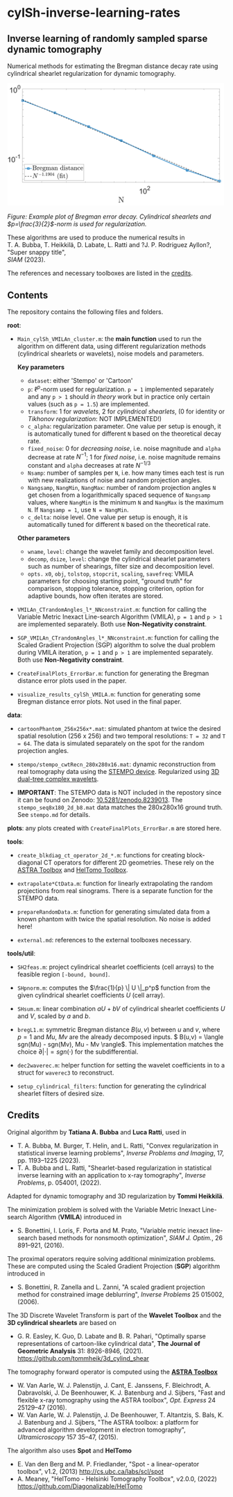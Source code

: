 # cylSh-inverse-learning-rates

## Inverse learning of randomly sampled sparse dynamic tomography
Numerical methods for estimating the Bregman distance decay rate using cylindrical shearlet regularization for dynamic tomography.

<img title="Bregman error decay with cylindrical shearlets, p=3/2" alt="Example plot" src="plots/Cartoon_decreasing_p32_Shearlet_Nsamp005.png" width="500">  

_Figure: Example plot of Bregman error decay. Cylindrical shearlets and $p=\frac{3}{2}$-norm is used for regularization._


These algorithms are used to produce the numerical results in  
T. A. Bubba, T. Heikkilä, D. Labate, L. Ratti and ?J. P. Rodriguez Ayllon?,  
"Super snappy title",  
_SIAM_ (2023). 

The references and necessary toolboxes are listed in the [credits](#credits).

## Contents

The repository contains the following files and folders.

**root**:

- `Main_cylSh_VMILAn_cluster.m`: the **main function** used to run the algorithm on different data, using different regularization methods (cylindrical shearlets or wavelets), noise models and parameters.

    **Key parameters**  
    - `dataset`: either 'Stempo' or 'Cartoon'
    - `p`: $\ell^p$-norm used for regularization. `p = 1` implemented separately and any `p > 1` should *in theory* work but in practice only certain values (such as `p = 1.5`) are implemented.
    - `transform`: 1 for *wavelets*, 2 for *cylindrical shearlets*, (0 for identity or *Tikhonov regularization*: NOT IMPLEMENTED!)
    - `c_alpha`: regularization parameter. One value per setup is enough, it is automatically tuned for different `N` based on the theoretical decay rate.
    - `fixed_noise`: 0 for *decreasing noise*, i.e. noise magnitude and `alpha` decrease at rate $N^{-1}$; 1 for *fixed noise*, i.e. noise magnitude remains constant and `alpha` decreases at rate $N^{-1/3}$ 
    - `Nsamp`: number of samples per `N`, i.e. how many times each test is run with new realizations of noise and random projection angles.
    - `Nangsamp`, `NangMin`, `NangMax`: number of random projection angles `N` get chosen from a logarithmically spaced sequence of `Nangsamp` values, where `NangMin` is the minimum `N` and `NangMax` is the maximum `N`. If `Nangsamp = 1`, use `N = NangMin`.
    - `c_delta`: noise level. One value per setup is enough, it is automatically tuned for different `N` based on the theoretical rate.

    **Other parameters**  
    - `wname`, `level`: change the wavelet family and decomposition level.
    - `decomp`, `dsize`, `level`: change the cylindrical shearlet parameters such as number of shearings, filter size and decomposition level.
    - `opts.` `x0`, `obj`, `tolstop`, `stopcrit`, `scaling`, `savefreq`: VMILA parameters for choosing starting point, "ground truth" for comparison, stopping tolerance, stopping criterion, option for adaptive bounds, how often iterates are stored.

- `VMILAn_CTrandomAngles_l*_NNconstraint.m`: function for calling the Variable Metric Inexact Line-search Algorithm (VMILA), `p = 1` and `p > 1` are implemented separately. Both use **Non-Negativity constraint**.

- `SGP_VMILAn_CTrandomAngles_l*_NNconstraint.m`: function for calling the Scaled Gradient Projection (SGP) algorithm to solve the dual problem during VMILA iteration, `p = 1` and `p > 1` are implemented separately. Both use **Non-Negativity constraint**.

- `CreateFinalPlots_ErrorBar.m`: function for generating the Bregman distance error plots used in the paper.

- `visualize_results_cylSh_VMILA.m`: function for generating some Bregman distance error plots. Not used in the final paper.

**data**:  

- `cartoonPhantom_256x256x*.mat`: simulated phantom at twice the desired spatial resolution (256 x 256) and two temporal resolutions: `T = 32` and `T = 64`. The data is simulated separately on the spot for the random projection angles.

- `stempo/stempo_cwtRecn_280x280x16.mat`: dynamic reconstruction from real tomography data using the [STEMPO device](https://zenodo.org/record/8239013). Regularized using [3D dual-tree complex wavelets](https://sigproc.eng.cam.ac.uk/foswiki/pub/Main/NGK/Chen_H_TIP_effreg_14may2011_submitted.pdf).

- **IMPORTANT**: The STEMPO data is NOT included in the repostory since it can be found on Zenodo: [10.5281/zenodo.8239013](https://zenodo.org/record/8239013). The `stempo_seq8x180_2d_b8.mat` data matches the 280x280x16 ground truth. See `stempo.md` for details.

**plots**: any plots created with `CreateFinalPlots_ErrorBar.m` are stored here.

**tools**: 

- `create_blkdiag_ct_operator_2d_*.m`: functions for creating block-diagonal CT operators for different 2D geometries. These rely on the [ASTRA Toolbox](#astra) and [HelTomo Toolbox](#heltomo).

- `extrapolate*CtData.m`: function for linearly extrapolating the random projections from real sinograms. There is a separate function for the STEMPO data.

- `prepareRandomData.m`: function for generating simulated data from a known phantom with twice the spatial resolution. No noise is added here!

- `external.md`: references to the external toolboxes necessary.

**tools/util**:

- `SH2feas.m`: project cylindrical shearlet coefficients (cell arrays) to the feasible region `[-bound, bound]`.

- `SHpnorm.m`: computes the $\frac{1}{p} \| U \|_p^p$ function from the given cylindrical shearlet coefficients $U$ (cell array).

- `SHsum.m`: linear combination $aU + bV$ of cylindrical shearlet coefficients $U$ and $V$, scaled by $a$ and $b$.

- `bregL1.m`: symmetric Bregman distance $B(u,v)$ between $u$ and $v$, where $p=1$ and $Mu$, $Mv$ are the already decomposed inputs. $ B(u,v) = \langle sgn(Mu) - sgn(Mv), Mu - Mv \rangle$. This implementation matches the choice $\partial | \cdot | = sgn(\cdot)$ for the subdifferential.

- `dec2waverec.m`: helper function for setting the wavelet coefficients in to a struct for `waverec3` to reconstruct.

- `setup_cylindrical_filters`: function for generating the cylindrical shearlet filters of desired size.



## Credits <a name="credits"></a>

Original algorithm by **Tatiana A. Bubba** and **Luca Ratti**, used in  
- T. A. Bubba, M. Burger, T. Helin, and L. Ratti, "Convex regularization in statistical inverse learning problems", _Inverse Problems and Imaging_, 17, pp. 1193–1225 (2023).  
- T. A. Bubba and L. Ratti, "Shearlet-based regularization in statistical inverse learning with an application to x-ray tomography", 
_Inverse Problems_, p. 054001, (2022).

Adapted for dynamic tomography and 3D regularization by **Tommi Heikkilä**.

The minimization problem is solved with the Variable Metric Inexact Line-search Algorithm (**VMILA**) introduced in  
- S. Bonettini, I. Loris, F. Porta and M. Prato, "Variable metric inexact line-search based methods for nonsmooth optimization", _SIAM J. Optim._, 26 891–921, (2016).

The proximal operators require solving additional minimization problems. These are computed using the Scaled Gradient Projection (**SGP**) algorithm introduced in  
- S. Bonettini, R. Zanella and L. Zanni, "A scaled gradient projection method for constrained image deblurring", 
_Inverse Problems_ 25 015002, (2006).

The 3D Discrete Wavelet Transform is part of the **Wavelet Toolbox** and the **3D cylindrical shearlets** are based on
- G. R. Easley, K. Guo, D. Labate and B. R. Pahari, "Optimally sparse representations of cartoon-like cylindrical data", 
__The Journal of Geometric Analysis__ 31: 8926-8946, (2021).  
https://github.com/tommheik/3d_cylind_shear

The tomography forward operator is computed using the [**ASTRA Toolbox**](https://astra-toolbox.com/) <a name="astra"></a>
- W. Van Aarle, W. J. Palenstijn, J. Cant, E. Janssens, F. Bleichrodt, A. Dabravolski, J. De Beenhouwer,
K. J. Batenburg and J. Sijbers, "Fast and flexible x-ray tomography using the ASTRA toolbox", 
_Opt. Express_ 24 25129–47 (2016).
- W. Van Aarle, W. J. Palenstijn, J. De Beenhouwer, T. Altantzis, S. Bals, K. J. Batenburg and J. Sijbers, "The ASTRA toolbox: a platform for advanced algorithm development in electron tomography", _Ultramicroscopy_ 157 35–47, (2015).

The algorithm also uses **Spot** and **HelTomo** <a name="heltomo"></a>
- E. Van den Berg and M. P. Friedlander, "Spot - a linear-operator toolbox", v1.2, (2013) http://cs.ubc.ca/labs/scl/spot
- A. Meaney, "HelTomo - Helsinki Tomography Toolbox", v2.0.0, (2022) https://github.com/Diagonalizable/HelTomo